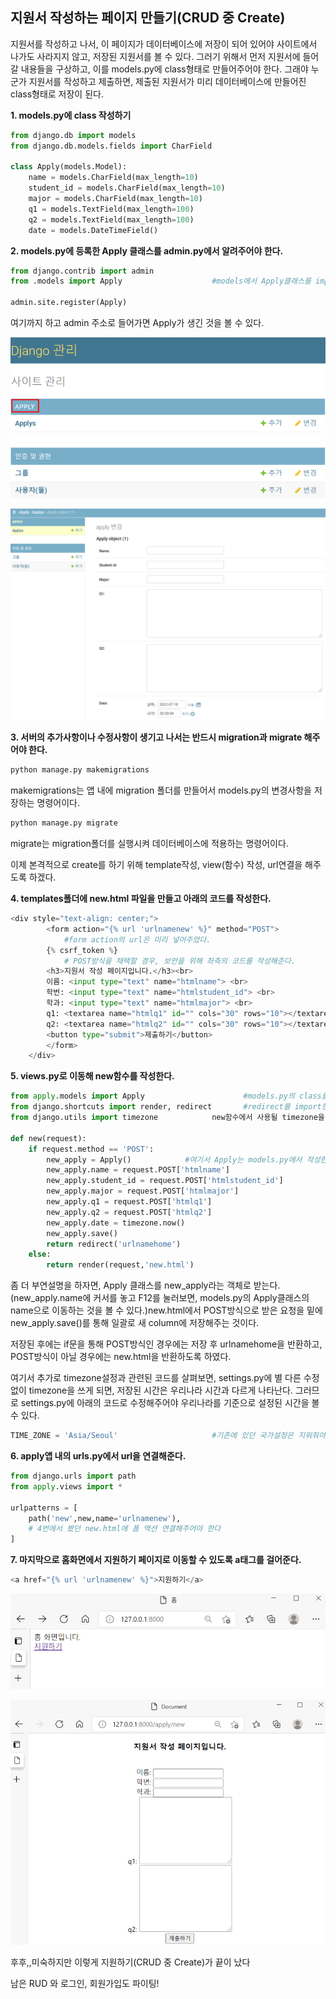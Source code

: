 ## 지원서 작성하는 페이지 만들기(CRUD 중 Create)



지원서를 작성하고 나서, 이 페이지가 데이터베이스에 저장이 되어 있어야 사이트에서 나가도 사라지지 않고, 저장된 지원서를 볼 수 있다. 그러기 위해서 먼저 지원서에 들어갈 내용들을 구상하고, 이를 models.py에 class형태로 만들어주어야 한다. 그래야 누군가 지원서를 작성하고 제출하면, 제출된 지원서가 미리 데이터베이스에 만들어진 class형태로  저장이 된다. 



**1. models.py에 class 작성하기**

```python
from django.db import models
from django.db.models.fields import CharField

class Apply(models.Model):    
    name = models.CharField(max_length=10)
    student_id = models.CharField(max_length=10)
    major = models.CharField(max_length=10)
    q1 = models.TextField(max_length=100)
    q2 = models.TextField(max_length=100)
    date = models.DateTimeField()
```



**2. models.py에 등록한 Apply 클래스를 admin.py에서 알려주어야 한다.**

```python
from django.contrib import admin
from .models import Apply                    #models에서 Apply클래스를 import해준다. 

admin.site.register(Apply)
```

여기까지 하고 admin 주소로 들어가면 Apply가 생긴 것을 볼 수 있다. 



![image-20211009231228629](Django_3.assets/image-20211009231228629.png)



![image-20211009231321950](Django_3.assets/image-20211009231321950.png)



**3. 서버의 추가사항이나 수정사항이 생기고 나서는 반드시 migration과 migrate 해주어야 한다.**

```python
python manage.py makemigrations
```

makemigrations는 앱 내에 migration 폴더를 만들어서 models.py의 변경사항을 저장하는 명령어이다.

```python
python manage.py migrate
```

migrate는 migration폴더를 실행시켜 데이터베이스에 적용하는 명령어이다. 





이제 본격적으로 create를 하기 위해 template작성, view(함수) 작성, url연결을 해주도록 하겠다. 

**4. templates폴더에 new.html 파일을 만들고 아래의 코드를 작성한다.** 

```python
<div style="text-align: center;">
  		<form action="{% url 'urlnamenew' %}" method="POST">      
  			#form action의 url은 미리 넣어주었다. 
        {% csrf_token %}                  
        	# POST방식을 채택할 경우, 보안을 위해 좌측의 코드를 작성해준다. 
        <h3>지원서 작성 페이지입니다.</h3><br>
        이름: <input type="text" name="htmlname"> <br>
        학번: <input type="text" name="htmlstudent_id"> <br>
        학과: <input type="text" name="htmlmajor"> <br>
        q1: <textarea name="htmlq1" id="" cols="30" rows="10"></textarea> <br>
        q2: <textarea name="htmlq2" id="" cols="30" rows="10"></textarea> <br>
        <button type="submit">제출하기</button>
        </form>    
    </div>
```



**5. views.py로 이동해 new함수를 작성한다.**

```python
from apply.models import Apply                      #models.py의 class를 import한다. 
from django.shortcuts import render, redirect       #redirect를 import한다. 
from django.utils import timezone            new함수에서 사용될 timezone을 import한다. 

def new(request):
    if request.method == 'POST':
        new_apply = Apply()            #여기서 Apply는 models.py에서 작성한 class이다.
        new_apply.name = request.POST['htmlname']
        new_apply.student_id = request.POST['htmlstudent_id']
        new_apply.major = request.POST['htmlmajor']
        new_apply.q1 = request.POST['htmlq1']
        new_apply.q2 = request.POST['htmlq2']
        new_apply.date = timezone.now()         
        new_apply.save()
        return redirect('urlnamehome')
    else:
        return render(request,'new.html')
```

좀 더 부연설명을 하자면, Apply 클래스를 new_apply라는 객체로 받는다. (new_apply.name에 커서를 놓고 F12를 눌러보면, models.py의 Apply클래스의 name으로 이동하는 것을 볼 수 있다.)new.html에서 POST방식으로 받은 요청을  밑에 new_apply.save()를 통해 일괄로 새 column에 저장해주는 것이다. 

저장된 후에는 if문을 통해 POST방식인 경우에는 저장 후 urlnamehome을 반환하고, POST방식이 아닐 경우에는 new.html을 반환하도록 하였다. 



여기서 추가로 timezone설정과 관련된 코드를 살펴보면, settings.py에 별 다른 수정없이 timezone을 쓰게 되면, 저장된 시간은 우리나라 시간과 다르게 나타난다. 그러므로 settings.py에 아래의 코드로 수정해주어야 우리나라를 기준으로 설정된 시간을 볼 수 있다. 

```python
TIME_ZONE = 'Asia/Seoul'                     #기존에 있던 국가설정은 지워줘야 한다!
```



**6. apply앱 내의 urls.py에서 url을 연결해준다.** 

```python
from django.urls import path
from apply.views import *

urlpatterns = [
    path('new',new,name='urlnamenew'),      
    # 4번에서 봤던 new.html에 폼 액션 연결해주어야 한다
]
```



**7. 마지막으로 홈화면에서 지원하기 페이지로 이동할 수 있도록 a태그를 걸어준다.**

```python
<a href="{% url 'urlnamenew' %}">지원하기</a>
```



![image-20211009231740059](Django_3.assets/image-20211009231740059.png)



![image-20211009231806626](Django_3.assets/image-20211009231806626.png)



후후,,미숙하지만 이렇게 지원하기(CRUD 중 Create)가 끝이 났다

남은 RUD 와 로그인, 회원가입도 파이팅!